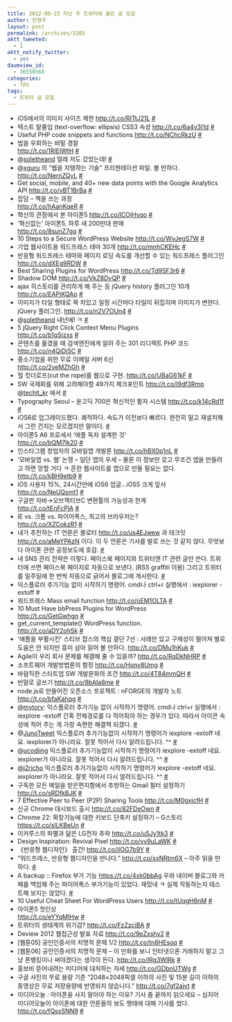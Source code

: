 ```yaml
---
title: 2012-09-23 지난 주 트위터에 올린 글 모음
author: 안형우
layout: post
permalink: /archives/3283
aktt_tweeted:
  - 1
aktt_notify_twitter:
  - yes
daumview_id:
  - 36550568
categories:
  - 기타
tags:
  - 트위터 글 모음
---
```

<ul class="aktt_tweet_digest">
  <li>
    iOS에서의 이미지 사이즈 제한 <a href="http://t.co/RITtJ21L" rel="nofollow">http://t.co/RITtJ21L</a> <a href="http://twitter.com/mytory/statuses/247599822121598976" class="aktt_tweet_time">#</a>
  </li>
  <li>
    텍스트 말줄임 (text-overflow: ellipsis) CSS3 속성 <a href="http://t.co/6a4y3I1d" rel="nofollow">http://t.co/6a4y3I1d</a> <a href="http://twitter.com/mytory/statuses/247698488085856256" class="aktt_tweet_time">#</a>
  </li>
  <li>
    Useful PHP code snippets and functions <a href="http://t.co/NChcRkzU" rel="nofollow">http://t.co/NChcRkzU</a> <a href="http://twitter.com/mytory/statuses/247707214335315968" class="aktt_tweet_time">#</a>
  </li>
  <li>
    법을 우회하는 비밀 경찰<br /> <a href="http://t.co/1RlEIWtH" rel="nofollow">http://t.co/1RlEIWtH</a> <a href="http://twitter.com/mytory/statuses/247740568363495425" class="aktt_tweet_time">#</a>
  </li>
  <li>
    @<a href="http://twitter.com/soletheand" class="aktt_username">soletheand</a> 얼레 저도 갔었는데! <a href="http://twitter.com/mytory/statuses/247740736546689024" class="aktt_tweet_time">#</a>
  </li>
  <li>
    @<a href="http://twitter.com/xguru" class="aktt_username">xguru</a> 의 “웹을 지탱하는 기술” 프리젠테이션 파일. 볼 만하다. <a href="http://t.co/NernZQyL" rel="nofollow">http://t.co/NernZQyL</a> <a href="http://twitter.com/mytory/statuses/248213972669583360" class="aktt_tweet_time">#</a>
  </li>
  <li>
    Get social, mobile, and 40+ new data points with the Google Analytics API <a href="http://t.co/vBT1BrBa" rel="nofollow">http://t.co/vBT1BrBa</a> <a href="http://twitter.com/mytory/statuses/248216053916790784" class="aktt_tweet_time">#</a>
  </li>
  <li>
    잡담 &#8211; 책을 쓰는 과정<br /> <a href="http://t.co/hAanKqeR" rel="nofollow">http://t.co/hAanKqeR</a> <a href="http://twitter.com/mytory/statuses/248226603744784384" class="aktt_tweet_time">#</a>
  </li>
  <li>
    혁신의 관점에서 본 아이폰5 <a href="http://t.co/lCOjHyqo" rel="nofollow">http://t.co/lCOjHyqo</a> <a href="http://twitter.com/mytory/statuses/248251296073797632" class="aktt_tweet_time">#</a>
  </li>
  <li>
    ‘혁신없는’ 아이폰5, 하루 새 200만대 판매<br /> <a href="http://t.co/8sunZ7gq" rel="nofollow">http://t.co/8sunZ7gq</a> <a href="http://twitter.com/mytory/statuses/248252602125529089" class="aktt_tweet_time">#</a>
  </li>
  <li>
    10 Steps to a Secure WordPress Website <a href="http://t.co/WvJegS7W" rel="nofollow">http://t.co/WvJegS7W</a> <a href="http://twitter.com/mytory/statuses/248331869890965504" class="aktt_tweet_time">#</a>
  </li>
  <li>
    기업 웹사이트용 워드프레스 테마 30개 <a href="http://t.co/mnhCKEHc" rel="nofollow">http://t.co/mnhCKEHc</a> <a href="http://twitter.com/mytory/statuses/248334883531943936" class="aktt_tweet_time">#</a>
  </li>
  <li>
    반응형 워드프레스 테마와 페이지 로딩 속도를 개선할 수 있는 워드프레스 플러그인 <a href="http://t.co/dXEg9RDW" rel="nofollow">http://t.co/dXEg9RDW</a> <a href="http://twitter.com/mytory/statuses/248335174788591616" class="aktt_tweet_time">#</a>
  </li>
  <li>
    Best Sharing Plugins for WordPress <a href="http://t.co/Td9SF3r6" rel="nofollow">http://t.co/Td9SF3r6</a> <a href="http://twitter.com/mytory/statuses/248337649591517184" class="aktt_tweet_time">#</a>
  </li>
  <li>
    Shadow DOM <a href="http://t.co/VkZ8DvQP" rel="nofollow">http://t.co/VkZ8DvQP</a> <a href="http://twitter.com/mytory/statuses/248373083591815168" class="aktt_tweet_time">#</a>
  </li>
  <li>
    ajax 히스토리를 관리하게 해 주는 등 jQuery history 플러그인 10개 <a href="http://t.co/EAPiKQAp" rel="nofollow">http://t.co/EAPiKQAp</a> <a href="http://twitter.com/mytory/statuses/248395931228180480" class="aktt_tweet_time">#</a>
  </li>
  <li>
    이미지가 타일 형태로 꽉 차있고 일정 시간마다 타일이 뒤집히며 이미지가 변한다. jQuery 플러그인. <a href="http://t.co/n2V7OUn4" rel="nofollow">http://t.co/n2V7OUn4</a> <a href="http://twitter.com/mytory/statuses/248404142521982976" class="aktt_tweet_time">#</a>
  </li>
  <li>
    @<a href="http://twitter.com/soletheand" class="aktt_username">soletheand</a> 내년에! ㅋ <a href="http://twitter.com/mytory/statuses/248443622758948864" class="aktt_tweet_time">#</a>
  </li>
  <li>
    5 jQuery Right Click Context Menu Plugins<br /> <a href="http://t.co/b1qSjzxs" rel="nofollow">http://t.co/b1qSjzxs</a> <a href="http://twitter.com/mytory/statuses/248558561943248897" class="aktt_tweet_time">#</a>
  </li>
  <li>
    콘텐츠를 옮겼을 때 검색엔진에게 알려 주는 301 리디렉트 PHP 코드 <a href="http://t.co/n4QiDiSC" rel="nofollow">http://t.co/n4QiDiSC</a> <a href="http://twitter.com/mytory/statuses/248562055257399296" class="aktt_tweet_time">#</a>
  </li>
  <li>
    중소기업을 위한 무료 이메일 서버 6선<br /> <a href="http://t.co/2veMZhGh" rel="nofollow">http://t.co/2veMZhGh</a> <a href="http://twitter.com/mytory/statuses/248567743329214464" class="aktt_tweet_time">#</a>
  </li>
  <li>
    헐 컷더로프(cut the rope)를 웹으로 구현. <a href="http://t.co/UBaG61kF" rel="nofollow">http://t.co/UBaG61kF</a> <a href="http://twitter.com/mytory/statuses/248571998610018304" class="aktt_tweet_time">#</a>
  </li>
  <li>
    SW 국제화를 위해 고려해야할 49가지 체크포인트 <a href="http://t.co/I9df3Rmp" rel="nofollow">http://t.co/I9df3Rmp</a> @<a href="http://twitter.com/techit_kr" class="aktt_username">techit_kr</a> 에서 <a href="http://twitter.com/mytory/statuses/248586590585245696" class="aktt_tweet_time">#</a>
  </li>
  <li>
    Typography Seoul &#8211; 윤고딕 700은 혁신적인 활자 시스템 <a href="http://t.co/k14cRd1f" rel="nofollow">http://t.co/k14cRd1f</a> <a href="http://twitter.com/mytory/statuses/248607428386635776" class="aktt_tweet_time">#</a>
  </li>
  <li>
    iOS6로 업그레이드했다. 쾌적하다. 속도가 이전보다 빠르다. 완전히 밀고 재설치해서 그런 건지는 모르겠지만 말이다. <a href="http://twitter.com/mytory/statuses/248724691160821761" class="aktt_tweet_time">#</a>
  </li>
  <li>
    아이폰5 A6 프로세서 ‘애플 독자 설계한 것’<br /> <a href="http://t.co/bQM7lk20" rel="nofollow">http://t.co/bQM7lk20</a> <a href="http://twitter.com/mytory/statuses/248796488757567488" class="aktt_tweet_time">#</a>
  </li>
  <li>
    인스타그램 창업자의 모바일앱 개발론 <a href="http://t.co/hBX0p1nL" rel="nofollow">http://t.co/hBX0p1nL</a> <a href="http://twitter.com/mytory/statuses/249011290746540032" class="aktt_tweet_time">#</a>
  </li>
  <li>
    ‘모바일앱 vs. 웹’ 논쟁 – 일단 앱의 우세 &#8211; 물론 이 정보만 갖고 무조건 앱을 만들려고 하면 망할 거다 ㅋ 흔한 웹사이트를 앱으로 만들 필요는 없다. <a href="http://t.co/kBH9etb9" rel="nofollow">http://t.co/kBH9etb9</a> <a href="http://twitter.com/mytory/statuses/249011883527532544" class="aktt_tweet_time">#</a>
  </li>
  <li>
    iOS 사용자 15%, 24시간만에 iOS6 업글…iOS5 크게 앞서<br /> <a href="http://t.co/NeUQsmt1" rel="nofollow">http://t.co/NeUQsmt1</a> <a href="http://twitter.com/mytory/statuses/249012324734758912" class="aktt_tweet_time">#</a>
  </li>
  <li>
    구글판 자바→오브젝티브C 변환툴의 가능성과 한계<br /> <a href="http://t.co/tEnFcPjA" rel="nofollow">http://t.co/tEnFcPjA</a> <a href="http://twitter.com/mytory/statuses/249013145006379008" class="aktt_tweet_time">#</a>
  </li>
  <li>
    IE vs. 크롬 vs. 파이어폭스, 최고의 브라우저는?<br /> <a href="http://t.co/XZCokzR1" rel="nofollow">http://t.co/XZCokzR1</a> <a href="http://twitter.com/mytory/statuses/249059790951706624" class="aktt_tweet_time">#</a>
  </li>
  <li>
    내가 추천하는 IT 언론은 블로터 <a href="http://t.co/us4EJwew" rel="nofollow">http://t.co/us4EJwew</a> 과 테크잇 <a href="http://t.co/aMeYPAzN" rel="nofollow">http://t.co/aMeYPAzN</a> 이다. 이 두 언론은 기사를 발로 쓰는 것 같지 않다. 무엇보다 아이폰 관련 공정보도에 호감. <a href="http://twitter.com/mytory/statuses/249060754395893761" class="aktt_tweet_time">#</a>
  </li>
  <li>
    내 SNS 관리 전략은 이렇다. 페이스북 페이지와 트위터엔 IT 관련 글만 쓴다. 트위터에 쓰면 페이스북 페이지로 자동으로 보낸다. (RSS graffiti 이용) 그리고 트위터를 일주일에 한 번씩 자동으로 긁어서 블로그에 게시한다. <a href="http://twitter.com/mytory/statuses/249062207042764801" class="aktt_tweet_time">#</a>
  </li>
  <li>
    익스플로러 추가기능 없이 시작하기 명령어. cmd나 ctrl+r 실행에서 : iexplorer -extoff #
  </li>
  <li>
    워드프레스 Mass email function <a href="http://t.co/oEM1OLTA" rel="nofollow">http://t.co/oEM1OLTA</a> <a href="http://twitter.com/mytory/statuses/249114754273120256" class="aktt_tweet_time">#</a>
  </li>
  <li>
    10 Must Have bbPress Plugins for WordPress<br /> <a href="http://t.co/GetGwhgn" rel="nofollow">http://t.co/GetGwhgn</a> <a href="http://twitter.com/mytory/statuses/249115620602441728" class="aktt_tweet_time">#</a>
  </li>
  <li>
    get_current_template() WordPress function.<br /> <a href="http://t.co/aDY2ohSk" rel="nofollow">http://t.co/aDY2ohSk</a> <a href="http://twitter.com/mytory/statuses/249150964093841410" class="aktt_tweet_time">#</a>
  </li>
  <li>
    '애플을 부활시킨' 스티브 잡스의 핵심 결단 7선 : 사례만 있고 구체성이 떨어져 별로 도움은 안 되지만 흥미 삼아 읽어 볼 만하다. <a href="http://t.co/DMu1hKuk" rel="nofollow">http://t.co/DMu1hKuk</a> <a href="http://twitter.com/mytory/statuses/249155419744919552" class="aktt_tweet_time">#</a>
  </li>
  <li>
    Agile이 우리 회사 문제를 해결해 줄 수 있을까? <a href="http://t.co/RqDkNHRP" rel="nofollow">http://t.co/RqDkNHRP</a> <a href="http://twitter.com/mytory/statuses/249158886475563008" class="aktt_tweet_time">#</a>
  </li>
  <li>
    소프트웨어 개발방법론의 함정 <a href="http://t.co/Honv8Umg" rel="nofollow">http://t.co/Honv8Umg</a> <a href="http://twitter.com/mytory/statuses/249160792941944832" class="aktt_tweet_time">#</a>
  </li>
  <li>
    바람직한 스타트업 SW 개발문화의 조건 <a href="http://t.co/4T84mmQH" rel="nofollow">http://t.co/4T84mmQH</a> <a href="http://twitter.com/mytory/statuses/249161699519762432" class="aktt_tweet_time">#</a>
  </li>
  <li>
    반말로 글쓰기 <a href="http://t.co/8bAIa8me" rel="nofollow">http://t.co/8bAIa8me</a> <a href="http://twitter.com/mytory/statuses/249163614265671680" class="aktt_tweet_time">#</a>
  </li>
  <li>
    node.js로 만들어진 오픈소스 프로젝트 : nFORGE의 개발자 노트 <a href="http://t.co/bfaKahqg" rel="nofollow">http://t.co/bfaKahqg</a> <a href="http://twitter.com/mytory/statuses/249164642432192512" class="aktt_tweet_time">#</a>
  </li>
  <li>
    @<a href="http://twitter.com/mytory" class="aktt_username">mytory</a>: 익스플로러 추가기능 없이 시작하기 명령어. cmd나 ctrl+r 실행에서 : iexplore -extoff 간혹 전체경로를 다 적어줘야 하는 경우가 있다. 따라서 아이콘 속성에 적어 주는 게 가장 속편한 해결책 되겠다. <a href="http://twitter.com/mytory/statuses/249234908575305728" class="aktt_tweet_time">#</a>
  </li>
  <li>
    @<a href="http://twitter.com/JunoTweet" class="aktt_username">JunoTweet</a> 익스플로러 추가기능없이 시작하기 명령어가 iexplore -extoff 네요. iexplorer가 아니라요. 잘못 적어서 다시 알려드립니다. ^^ <a href="http://twitter.com/mytory/statuses/249245552041148416" class="aktt_tweet_time">#</a>
  </li>
  <li>
    @<a href="http://twitter.com/ucodiing" class="aktt_username">ucodiing</a> 익스플로러 추가기능없이 시작하기 명령어가 iexplore -extoff 네요. iexplorer가 아니라요. 잘못 적어서 다시 알려드립니다. ^^ <a href="http://twitter.com/mytory/statuses/249245603123589120" class="aktt_tweet_time">#</a>
  </li>
  <li>
    @<a href="http://twitter.com/j2richo" class="aktt_username">j2richo</a> 익스플로러 추가기능없이 시작하기 명령어가 iexplore -extoff 네요. iexplorer가 아니라요. 잘못 적어서 다시 알려드립니다. ^^ <a href="http://twitter.com/mytory/statuses/249245730856910848" class="aktt_tweet_time">#</a>
  </li>
  <li>
    구독한 모든 메일을 받은편지함에서 추방하는 Gmail 필터 설정하기 <a href="http://t.co/sRDfkBJK" rel="nofollow">http://t.co/sRDfkBJK</a> <a href="http://twitter.com/mytory/statuses/249279818015838209" class="aktt_tweet_time">#</a>
  </li>
  <li>
    7 Effective Peer to Peer (P2P) Sharing Tools <a href="http://t.co/M0gxjcfH" rel="nofollow">http://t.co/M0gxjcfH</a> <a href="http://twitter.com/mytory/statuses/249281173262589952" class="aktt_tweet_time">#</a>
  </li>
  <li>
    신규 Chrome 대시보드 출시 <a href="http://t.co/82FDeOwn" rel="nofollow">http://t.co/82FDeOwn</a> <a href="http://twitter.com/mytory/statuses/249281493543821312" class="aktt_tweet_time">#</a>
  </li>
  <li>
    Chrome 22: 확장기능에 대한 키보드 단축키 설정하기 &#8211; G스토리 <a href="https://t.co/slLKBeUn" rel="nofollow">https://t.co/slLKBeUn</a> <a href="http://twitter.com/mytory/statuses/249281662536523776" class="aktt_tweet_time">#</a>
  </li>
  <li>
    이카루스의 파멸과 닮은 LG전자 추락 <a href="http://t.co/u5Jy1tk3" rel="nofollow">http://t.co/u5Jy1tk3</a> <a href="http://twitter.com/mytory/statuses/249284329488912384" class="aktt_tweet_time">#</a>
  </li>
  <li>
    Design Inspiration: Revival Pixel <a href="http://t.co/vv9uLaWK" rel="nofollow">http://t.co/vv9uLaWK</a> <a href="http://twitter.com/mytory/statuses/249285941016014848" class="aktt_tweet_time">#</a>
  </li>
  <li>
    《반응형 웹디자인》 출간! <a href="http://t.co/ilOG7b9Y" rel="nofollow">http://t.co/ilOG7b9Y</a> <a href="http://twitter.com/mytory/statuses/249293332289814528" class="aktt_tweet_time">#</a>
  </li>
  <li>
    “워드프레스, 반응형 웹디자인을 만나다.” <a href="http://t.co/xxNRtm6X" rel="nofollow">http://t.co/xxNRtm6X</a> &#8211; 아주 읽을 만하다. <a href="http://twitter.com/mytory/statuses/249421906061701120" class="aktt_tweet_time">#</a>
  </li>
  <li>
    A backup :: Firefox 부가 기능 <a href="https://t.co/4xk0bbAg" rel="nofollow">https://t.co/4xk0bbAg</a> 우와 네이버 블로그와 카페를 백업해 주는 파이어폭스 부가기능이 있었다. 재밌네 ㅋ 실제 작동하는지 테스트해 보지는 않았다. <a href="http://twitter.com/mytory/statuses/249434737851113473" class="aktt_tweet_time">#</a>
  </li>
  <li>
    10 Useful Cheat Sheet For WordPress Users <a href="http://t.co/tUqgH6nM" rel="nofollow">http://t.co/tUqgH6nM</a> <a href="http://twitter.com/mytory/statuses/249449811613462528" class="aktt_tweet_time">#</a>
  </li>
  <li>
    아이폰5 첫인상<br /> <a href="http://t.co/eYYqMIHw" rel="nofollow">http://t.co/eYYqMIHw</a> <a href="http://twitter.com/mytory/statuses/249746372679565312" class="aktt_tweet_time">#</a>
  </li>
  <li>
    트위터의 생태계의 위기감? <a href="http://t.co/FzZzciBA" rel="nofollow">http://t.co/FzZzciBA</a> <a href="http://twitter.com/mytory/statuses/249788995561742336" class="aktt_tweet_time">#</a>
  </li>
  <li>
    Deview 2012 웹접근성 발표 자료 <a href="http://t.co/9eZxshy2" rel="nofollow">http://t.co/9eZxshy2</a> <a href="http://twitter.com/mytory/statuses/249791301854314496" class="aktt_tweet_time">#</a>
  </li>
  <li>
    [웹툰05] 공인인증서의 치명적 문제 1/2 <a href="http://t.co/tn8HEsoq" rel="nofollow">http://t.co/tn8HEsoq</a> <a href="http://twitter.com/mytory/statuses/249792019885608961" class="aktt_tweet_time">#</a>
  </li>
  <li>
    [웹툰06] 공인인증서의 치명적 문제 &#8211; 이 만화를 보니 인터넷으론 거래하지 말고 그냥 폰뱅킹이나 써야겠다는 생각이 든다. <a href="http://t.co/IRg3WlRk" rel="nofollow">http://t.co/IRg3WlRk</a> <a href="http://twitter.com/mytory/statuses/249795768142155776" class="aktt_tweet_time">#</a>
  </li>
  <li>
    홍보비 뜯어내려는 미디어에 대처하는 자세 <a href="http://t.co/GDbnUTWg" rel="nofollow">http://t.co/GDbnUTWg</a> <a href="http://twitter.com/mytory/statuses/249801940807069696" class="aktt_tweet_time">#</a>
  </li>
  <li>
    구글 사진의 무료 용량 기준 “2048&#215;2048픽셀 이하의 사진 및 15분 길이 이하의 동영상은 무료 저장용량에 반영되지 않습니다.” <a href="http://t.co/7gf2ajvt" rel="nofollow">http://t.co/7gf2ajvt</a> <a href="http://twitter.com/mytory/statuses/249810716415115264" class="aktt_tweet_time">#</a>
  </li>
  <li>
    미디어오늘 : 아이폰을 사지 말아야 하는 이유? 기사 좀 끝까지 읽으세요 &#8211; 심지어 미디어오늘이 아이폰에 대한 언론들의 보도 행태에 대해 기사를 썼다. <a href="http://t.co/fQsxSNN9" rel="nofollow">http://t.co/fQsxSNN9</a> <a href="http://twitter.com/mytory/statuses/249838591059034113" class="aktt_tweet_time">#</a>
  </li>
</ul>